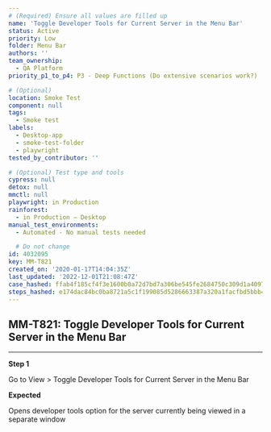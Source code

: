 ```yaml
---
# (Required) Ensure all values are filled up
name: 'Toggle Developer Tools for Current Server in the Menu Bar'
status: Active
priority: Low
folder: Menu Bar
authors: ''
team_ownership:
  - QA Platform
priority_p1_to_p4: P3 - Deep Functions (Do extensive scenarios work?)

# (Optional)
location: Smoke Test
component: null
tags:
  - Smoke test
labels:
  - Desktop-app
  - smoke-test-folder
  - playwright
tested_by_contributor: ''

# (Optional) Test type and tools
cypress: null
detox: null
mmctl: null
playwright: in Production
rainforest:
  - in Production — Desktop
manual_test_environments:
  - Automated - No manual tests needed

  # Do not change
id: 4032095
key: MM-T821
created_on: '2020-01-17T14:04:35Z'
last_updated: '2022-12-01T21:08:47Z'
case_hashed: ffab4f185cf4f3e1600b0a72d7bd7a306be545fe2684750c309d1a4097103389e3e50ccb304b3e55294afd5492838d62
steps_hashed: e174dac84bc0ba8721a5c1f199085d5286663387a320a1facfbd5bbb42b868bb7cb786573cad06303588963d6340825d
---
```


<!-- (Auto-generated) Based on frontmatter's "key" and "name" -->

## MM-T821: Toggle Developer Tools for Current Server in the Menu Bar

---

**Step 1**

Go to View > Toggle Developer Tools for Current Server in the Menu Bar

**Expected**

Opens developer tools option for the server currently being viewed in a separate window
